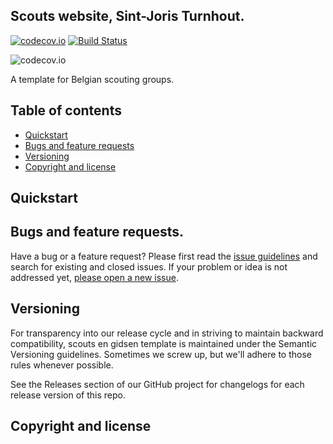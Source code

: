 ## Scouts website, Sint-Joris Turnhout.

[![codecov.io](https://codecov.io/github/Tjoosten/scouts-en-gidsen-template/coverage.svg?branch=master)](https://codecov.io/github/Tjoosten/scouts-en-gidsen-template?branch=master)
[![Build Status](https://travis-ci.org/Tjoosten/scouts-en-gidsen-template.svg?branch=master)](https://travis-ci.org/Tjoosten/scouts-en-gidsen-template)

![codecov.io](https://codecov.io/github/Tjoosten/scouts-en-gidsen-template/branch.svg?branch=master)

A template for Belgian scouting groups. 

## Table of contents

- [Quickstart]() 
- [Bugs and feature requests]()
- [Versioning]()
- [Copyright and license]()

## Quickstart

## Bugs and feature requests. 
Have a bug or a feature request? Please first read the [issue guidelines]() and search for existing and closed issues. If your problem or idea is not addressed yet, [please open a new issue]().

## Versioning 
For transparency into our release cycle and in striving to maintain backward compatibility, scouts en gidsen template is maintained under the Semantic Versioning guidelines. Sometimes we screw up, but we'll adhere to those rules whenever possible.

See the Releases section of our GitHub project for changelogs for each release version of this repo.

## Copyright and license 


